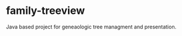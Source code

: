 family-treeview
===============

Java based project for geneaologic tree managment and presentation.